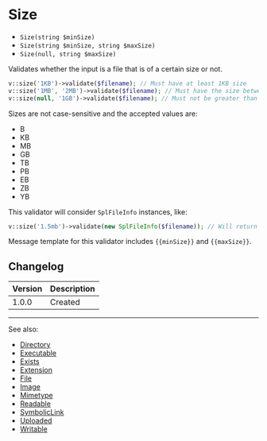# Size

- `Size(string $minSize)`
- `Size(string $minSize, string $maxSize)`
- `Size(null, string $maxSize)`

Validates whether the input is a file that is of a certain size or not.

```php
v::size('1KB')->validate($filename); // Must have at least 1KB size
v::size('1MB', '2MB')->validate($filename); // Must have the size between 1MB and 2MB
v::size(null, '1GB')->validate($filename); // Must not be greater than 1GB
```

Sizes are not case-sensitive and the accepted values are:

- B
- KB
- MB
- GB
- TB
- PB
- EB
- ZB
- YB

This validator will consider `SplFileInfo` instances, like:

```php
v::size('1.5mb')->validate(new SplFileInfo($filename)); // Will return true or false
```

Message template for this validator includes `{{minSize}}` and `{{maxSize}}`.

## Changelog

Version | Description
--------|-------------
  1.0.0 | Created

***
See also:

- [Directory](Directory.md)
- [Executable](Executable.md)
- [Exists](Exists.md)
- [Extension](Extension.md)
- [File](File.md)
- [Image](Image.md)
- [Mimetype](Mimetype.md)
- [Readable](Readable.md)
- [SymbolicLink](SymbolicLink.md)
- [Uploaded](Uploaded.md)
- [Writable](Writable.md)
